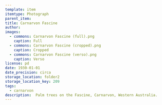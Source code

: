 ```yaml
---
template: item
itemtype: Photograph
parent_item: 
title: Carnarvon Fascine
author: 
images:
  - commons: Carnarvon Fascine (full).png
    caption: Full
  - commons: Carnarvon Fascine (cropped).png
    caption: Cropped
  - commons: Carnarvon Fascine (verso).png
    caption: Verso
license: pd
date: 1930-01-01
date_precision: circa
storage_location: folder2
storage_location_key: 209
tags:
  - carnarvon
description:  Palm trees on the Fascine, Carnarvon, Western Australia.
---
```

